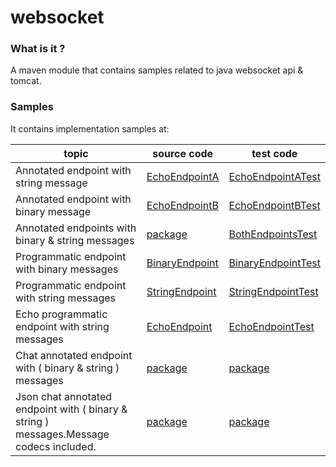 # websocket

### What is it ?

A maven module that contains samples related to java websocket api & tomcat.

### Samples

It contains implementation samples at:

| topic                                                                                   | source code                                                                            | test code                                                                                      |
|-----------------------------------------------------------------------------------------|----------------------------------------------------------------------------------------|------------------------------------------------------------------------------------------------|
| Annotated endpoint with string message                                                  | [EchoEndpointA](/src/main/java/org/sample/websocket/annotated/EchoEndpointA.java)      | [EchoEndpointATest](/src/test/java/org/sample/websocket/annotated/EchoEndpointATest.java)      |
| Annotated endpoint with binary message                                                  | [EchoEndpointB](/src/main/java/org/sample/websocket/annotated/EchoEndpointB.java)      | [EchoEndpointBTest](/src/test/java/org/sample/websocket/annotated/EchoEndpointBTest.java)      |
| Annotated endpoints with binary & string messages                                       | [package](/src/main/java/org/sample/websocket/annotated)                               | [BothEndpointsTest](./src/test/java/org/sample/websocket/annotated/BothEndpointsTest.java)     |
| Programmatic endpoint with binary messages                                              | [BinaryEndpoint](./src/main/java/org/sample/websocket/programatic/BinaryEndpoint.java) | [BinaryEndpointTest](./src/test/java/org/sample/websocket/programatic/BinaryEndpointTest.java) |
| Programmatic endpoint with string messages                                              | [StringEndpoint](./src/main/java/org/sample/websocket/programatic/StringEndpoint.java) | [StringEndpointTest](./src/test/java/org/sample/websocket/programatic/StringEndpointTest.java) |
| Echo programmatic endpoint with string messages                                         | [EchoEndpoint](./src/main/java/org/sample/websocket/echo/EchoEndpoint.java)            | [EchoEndpointTest](./src/test/java/org/sample/websocket/echo/EchoEndpointTest.java)            |
| Chat annotated endpoint with ( binary & string ) messages                               | [package](/src/main/java/org/sample/websocket/chat)                                    | [package](/src/test/java/org/sample/websocket/chat)                                            |
| Json chat annotated endpoint with ( binary & string ) messages.Message codecs included. | [package](/src/main/java/org/sample/websocket/chat_json)                               | [package](/src/test/java/org/sample/websocket/chat_json)                                       |



